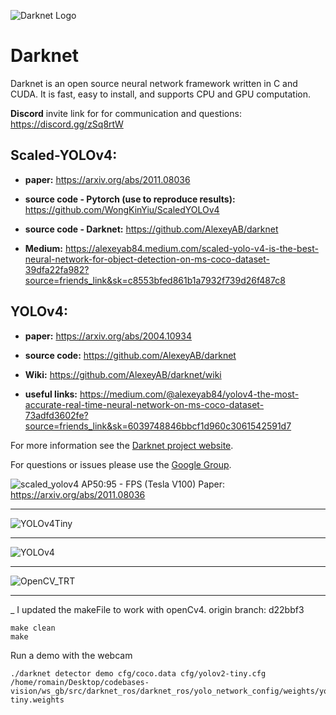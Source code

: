 ![Darknet Logo](http://pjreddie.com/media/files/darknet-black-small.png)

# Darknet #
Darknet is an open source neural network framework written in C and CUDA. It is fast, easy to install, and supports CPU and GPU computation.

**Discord** invite link for for communication and questions: https://discord.gg/zSq8rtW

## Scaled-YOLOv4: 

* **paper:** https://arxiv.org/abs/2011.08036

* **source code - Pytorch (use to reproduce results):** https://github.com/WongKinYiu/ScaledYOLOv4

* **source code - Darknet:** https://github.com/AlexeyAB/darknet

* **Medium:** https://alexeyab84.medium.com/scaled-yolo-v4-is-the-best-neural-network-for-object-detection-on-ms-coco-dataset-39dfa22fa982?source=friends_link&sk=c8553bfed861b1a7932f739d26f487c8

## YOLOv4:

* **paper:** https://arxiv.org/abs/2004.10934

* **source code:** https://github.com/AlexeyAB/darknet

* **Wiki:** https://github.com/AlexeyAB/darknet/wiki

* **useful links:** https://medium.com/@alexeyab84/yolov4-the-most-accurate-real-time-neural-network-on-ms-coco-dataset-73adfd3602fe?source=friends_link&sk=6039748846bbcf1d960c3061542591d7

For more information see the [Darknet project website](http://pjreddie.com/darknet).

For questions or issues please use the [Google Group](https://groups.google.com/forum/#!forum/darknet).

![scaled_yolov4](https://user-images.githubusercontent.com/4096485/112776361-281d8380-9048-11eb-8083-8728b12dcd55.png) AP50:95 - FPS (Tesla V100) Paper: https://arxiv.org/abs/2011.08036

----

![YOLOv4Tiny](https://user-images.githubusercontent.com/4096485/101363015-e5c21200-38b1-11eb-986f-b3e516e05977.png)

----

![YOLOv4](https://user-images.githubusercontent.com/4096485/90338826-06114c80-dff5-11ea-9ba2-8eb63a7409b3.png)


----

![OpenCV_TRT](https://user-images.githubusercontent.com/4096485/90338805-e5e18d80-dff4-11ea-8a68-5710956256ff.png)



------------


_ I updated the makeFile to work with openCv4. origin branch: d22bbf3

```
make clean 
make
```


Run a demo with the webcam
```
./darknet detector demo cfg/coco.data cfg/yolov2-tiny.cfg /home/romain/Desktop/codebases-vision/ws_gb/src/darknet_ros/darknet_ros/yolo_network_config/weights/yolov2-tiny.weights

```
